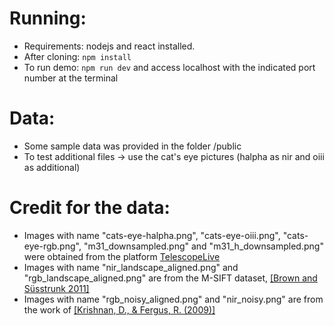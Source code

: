 # Running:

- Requirements: nodejs and react installed.
- After cloning: `npm install`
- To run demo: `npm run dev` and access localhost with the indicated port number at the terminal

# Data:

- Some sample data was provided in the folder /public
- To test additional files -> use the cat's eye pictures (halpha as nir and oiii as additional)

# Credit for the data:

- Images with name "cats-eye-halpha.png", "cats-eye-oiii.png", "cats-eye-rgb.png", "m31_downsampled.png" and "m31_h_downsampled.png" were obtained from the platform [TelescopeLive](https://telescope.live/home)
- Images with name "nir_landscape_aligned.png" and "rgb_landscape_aligned.png" are from the M-SIFT dataset, [[Brown and Süsstrunk 2011]](https://ieeexplore.ieee.org/document/5995637)
- Images with name "rgb_noisy_aligned.png" and "nir_noisy.png" are from the work of [[Krishnan, D., & Fergus, R. (2009)]](https://dl.acm.org/doi/abs/10.1145/1531326.1531402)
